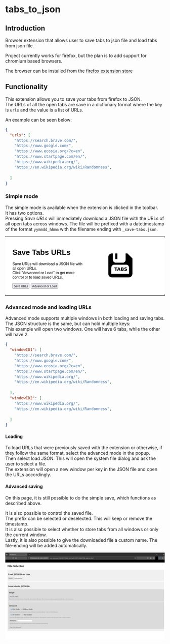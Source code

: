 # tabs_to_json  

## Introduction
Browser extension that allows user to save tabs to json file and load tabs from json file.

Project currently works for firefox, but the plan is to add support for chromium based browsers.

The browser can be installed from the [firefox extension store](https://addons.mozilla.org/en-US/firefox/addon/save-tabs-to-json/)

## Functionality

This extension allows you to save your tabs from firefox to JSON.  
The URLs of all the open tabs are save in a dictionary format where the key is `urls` and the value is a list of URLs.  

An example can be seen below:
```JSON
{
  "urls": [
    "https://search.brave.com/",
    "https://www.google.com/",
    "https://www.ecosia.org/?c=en",
    "https://www.startpage.com/en/",
    "https://www.wikipedia.org/",
    "https://en.wikipedia.org/wiki/Randomness",

  ]
}
```

### Simple mode
The simple mode is available when the extension is clicked in the toolbar.  
It has two options.  
Pressing *Save URLs* will immediately download a JSON file with the URLs of all open tabs across windows. The file will be prefixed with a datetimestamp of the format `yymmdd_hhmm` with the filename ending with `_save-tabs.json`. 

![Extension popup](/graphics/Screenshot_Extension_Popup.png)

### Advanced mode and loading URLs

Advanced mode supports multiple windows in both loading and saving tabs. The JSON structure is the same, but can hold multiple keys:  
This example will open two windows. One will have 6 tabs, while the other will have 2.
```JSON
{
  "windowID1": [
    "https://search.brave.com/",
    "https://www.google.com/",
    "https://www.ecosia.org/?c=en",
    "https://www.startpage.com/en/",
    "https://www.wikipedia.org/",
    "https://en.wikipedia.org/wiki/Randomness",

  ],
  "windowID2": [
    "https://www.wikipedia.org/",
    "https://en.wikipedia.org/wiki/Randomness",

  ]
}
```

#### Loading
To load URLs that were previously saved with the extension or otherwise, if they follow the same format, select the advanced mode in the popup.  
Then select load JSON. This will open the system file dialog and ask the user to select a file.  
The extension will open a new window per key in the JSON file and open the URLs accordingly.

#### Advanced saving
On this page, it is still possible to do the simple save, which functions as described above.

It is also possible to control the saved file.  
The prefix can be selected or deselected. This will keep or remove the timestamp.  
It is also possible to select whether to store tabs from all windows or only the current window.  
Lastly, it is also possible to give the downloaded file a custom name. The file-ending will be added automatically.

![Advanced mode](/graphics/Screenshot_Advanced_Mode.png)